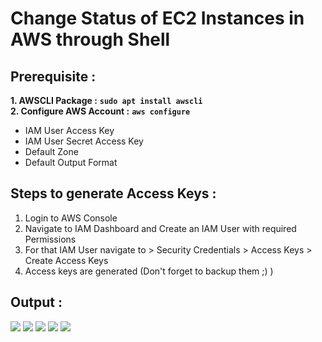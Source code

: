 # Change Status of EC2 Instances in AWS through Shell

## Prerequisite : 
**1. AWSCLI Package :** **`sudo apt install awscli`**
<br>
**2. Configure AWS Account :** **`aws configure`**
- IAM User Access Key
- IAM User Secret Access Key
- Default Zone
- Default Output Format

## Steps to generate Access Keys : 
1. Login to AWS Console
2. Navigate to IAM Dashboard and Create an IAM User with required Permissions
3. For that IAM User navigate to > Security Credentials > Access Keys > Create Access Keys
4. Access keys are generated (Don't forget to backup them ;) )

## Output : 

<img src="https://github.com/Harsh971/Shell-Scripts/blob/main/AWS/Change%20Status%20of%EC2%20Instance/image1.png">

<img src="https://github.com/Harsh971/Shell-Scripts/blob/main/AWS/Change%20Status%20of%EC2%20Instance/image2.png">

<img src="https://github.com/Harsh971/Shell-Scripts/blob/main/AWS/Change%20Status%20of%EC2%20Instance/image3.png">

<img src="https://github.com/Harsh971/Shell-Scripts/blob/main/AWS/Change%20Status%20of%EC2%20Instance/image4.png">

<img src="https://github.com/Harsh971/Shell-Scripts/blob/main/AWS/Change%20Status%20of%EC2%20Instance/image5.png">

